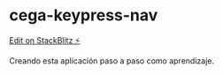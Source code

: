 # cega-keypress-nav

[Edit on StackBlitz ⚡️](https://stackblitz.com/edit/cega-keypress-nav)

Creando esta aplicación paso a paso como aprendizaje.